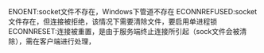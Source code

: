 ENOENT:socket文件不存在，Windows下管道不存在
ECONNREFUSED:socket文件存在，但连接被拒绝，该情况下需要清除文件，要启用单进程锁
ECONNRESET:连接被重置，是由于服务端终止连接所引起（sock文件会被清除），需在客户端进行处理，